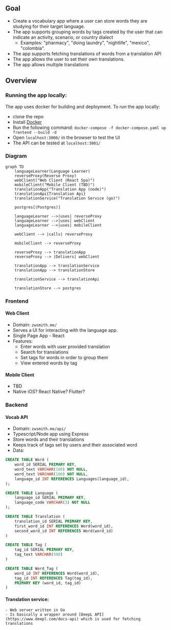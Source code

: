 ## Goal
- Create a vocabulary app where a user can store words they are studying for their target language. 
- The app supports grouping words by tags created by the user that can indicate an activity, scenario, or country dialect
	- Examples: "pharmacy", "doing laundry", "nightlife", "mexico", "colombia".
- The app supports fetching translations of words from a translation API
- The app allows the user to set their own translations. 
- The app allows multiple translations
## Overview

### Running the app locally:
The app uses docker for building and deployment. To run the app locally:
- clone the repo
- Install [Docker](https://docs.docker.com/get-docker/) 
- Run the following command: `docker-compose -f docker-compose.yaml up frontend --build -d`
- Open `localhost:3000/` in the browser to test the UI
- The API can be tested at `localhost:3001/`

### Diagram
```mermaid
graph TD
    languageLearner(Language Learner)
    reverseProxy(Reverse Proxy)
    webClient("Web Client (React Spa)")
    mobileClient("Mobile Client (TBD)")
    translationApp("Translation App (node)")
    translationApi{Translation Api}
    translationService("Translation Service (go)")

    postgres[(Postgres)]
    
    languageLearner -->|uses| reverseProxy
    languageLearner -->|uses| webClient
    languageLearner -->|uses| mobileClient
        
    webClient --> |calls| reverseProxy    
    
    mobileClient --> reverseProxy
    
    reverseProxy --> translationApp
    reverseProxy --> |Delivers| webClient    
    
    translationApp --> translationService
    translationApp --> translationStore
    
    translationService --> translationApi
    
    translationStore --> postgres
```
### Frontend
#### Web Client
- Domain: `zwsmith.me/`
- Serves a UI for interacting with the language app.
- Single Page App - React
- Features:
	- Enter words with user provided translation
	- Search for translations
	- Set tags for words in order to group them
	- View entered words by tag

#### Mobile Client
 - TBD
 - Native iOS? React Native? Flutter?

### Backend
#### Vocab API
- Domain: `zwsmith.me/api/`
- Typescript/Node app using Express
- Store words and their translations
- Keeps track of tags set by users and their associated word
- Data:
```sql
CREATE TABLE Word (
    word_id SERIAL PRIMARY KEY,
    word_text VARCHAR(100) NOT NULL,
    word_text VARCHAR(100) NOT NULL,
    language_id INT REFERENCES Languages(language_id),
);

CREATE TABLE Language (
    language_id SERIAL PRIMARY KEY,
    language_code VARCHAR(3) NOT NULL
);

CREATE TABLE Translation (
    translation_id SERIAL PRIMARY KEY,
	first_word_id INT REFERENCES Word(word_id),
	second_word_id INT REFERENCES Word(word_id)
)

CREATE TABLE Tag (
    tag_id SERIAL PRIMARY KEY,
    tag_text VARCHAR(500)
)

CREATE TABLE Word_Tag (
    word_id INT REFERENCES Word(word_id),
    tag_id INT REFERENCES Tag(tag_id),
    PRIMARY KEY (word_id, tag_id)
)
```
#### Translation service:
	- Web server written in Go
	- Is basically a wrapper around [DeepL API](https://www.deepl.com/docs-api) which is used for fetching translations
